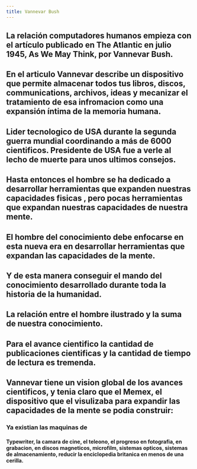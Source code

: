 ```yaml
---
title: Vannevar Bush
---
```


## La relación computadores humanos empieza con el artículo publicado en The Atlantic en julio 1945, As We May Think, por Vannevar Bush.
## En el articulo Vannevar describe un dispositivo que permite almacenar todos tus libros, discos, communications, archivos, ideas y mecanizar el tratamiento de esa infromacion como una expansión íntima de la memoria humana.
## Lider tecnologico de USA durante la segunda guerra mundial coordinando a más de 6000 cientificos.  Presidente de USA fue a verle al lecho de muerte para unos ultimos consejos.
## Hasta entonces el hombre se ha dedicado a desarrollar herramientas que expanden nuestras capacidades fisicas , pero pocas herramientas que expandan nuestras capacidades de nuestra mente.
## El hombre del conocimiento debe enfocarse en esta nueva era en desarrollar herramientas que expandan las capacidades de la mente.
## Y de esta manera conseguir el mando del conocimiento desarrollado durante toda la historia de la humanidad.
## La relación entre el hombre ilustrado y la suma de nuestra conocimiento.
##
## Para el avance cientifico la cantidad de publicaciones cientificas y la cantidad de tiempo de lectura es tremenda.
## Vannevar tiene un vision global de los avances cientificos, y tenia claro que el Memex, el dispositivo que el visulizaba para expandir las capacidades de la mente se podia construir:
### Ya existian las maquinas de
#### Typewriter, la camara de cine, el teleono, el progreso en fotografia, en grabacion, en discos magneticos, microfilm, sistemas opticos, sistemas de almacenamiento, reducir la enciclopedia britanica en menos de una cerilla.
##